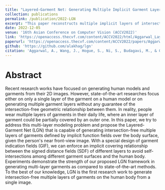 ```yaml
---
title: "Layered-Garment Net: Generating Multiple Implicit Garment Layers from a Single Image"
collection: publications
permalink: /publication/2022-LGN
excerpt: "This paper reconstructs multiple implicit layers of intersection-free garments on an implicit human body"
date: 2022-12-05
venue: '16th Asian Conference on Computer Vision (ACCV2022)'
link: 'https://openaccess.thecvf.com/content/ACCV2022/html/Aggarwal_Layered-Garment_Net_Generating_Multiple_Implicit_Garment_Layers_from_a_Single_ACCV_2022_paper.html'
paperurl: 'https://openaccess.thecvf.com/content/ACCV2022/papers/Aggarwal_Layered-Garment_Net_Generating_Multiple_Implicit_Garment_Layers_from_a_Single_ACCV_2022_paper.pdf'
github: 'https://github.com/alakhag/lgn'
citation: 'Aggarwal, A., Wang, J., Hogue, S., Ni, S., Budagavi, M., & Guo, X. (2022). Layered-Garment Net: Generating Multiple Implicit Garment Layers from a Single Image. In Proceedings of the Asian Conference on Computer Vision (pp. 3000-3017).'
---
```


# Abstract

Recent research works have focused on generating human models and garments from their 2D images. However, state-of-the-art researches focus either on only a single layer of the garment on a human model or on generating multiple garment layers without any guarantee of the intersection-free geometric relationship between them. In reality, people wear multiple layers of garments in their daily life, where an inner layer of garment could be partially covered by an outer one. In this paper, we try to address this multi-layer modeling problem and propose the Layered-Garment Net (LGN) that is capable of generating intersection-free multiple layers of garments defined by implicit function fields over the body surface, given the person's near front-view image. With a special design of garment indication fields (GIF), we can enforce an implicit covering relationship between the signed distance fields (SDF) of different layers to avoid self-intersections among different garment surfaces and the human body. Experiments demonstrate the strength of our proposed LGN framework in generating multi-layer garments as compared to state-of-the-art methods. To the best of our knowledge, LGN is the first research work to generate intersection-free multiple layers of garments on the human body from a single image.
